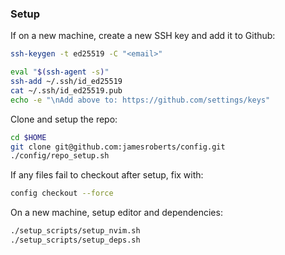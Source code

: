 ### Setup

If on a new machine, create a new SSH key and add it to Github:

```bash
ssh-keygen -t ed25519 -C "<email>"
```

```bash
eval "$(ssh-agent -s)"
ssh-add ~/.ssh/id_ed25519
cat ~/.ssh/id_ed25519.pub
echo -e "\nAdd above to: https://github.com/settings/keys"
```

Clone and setup the repo:

```bash
cd $HOME
git clone git@github.com:jamesroberts/config.git
./config/repo_setup.sh
```

If any files fail to checkout after setup, fix with:

```bash
config checkout --force
```

On a new machine, setup editor and dependencies:

```bash
./setup_scripts/setup_nvim.sh
./setup_scripts/setup_deps.sh
```
